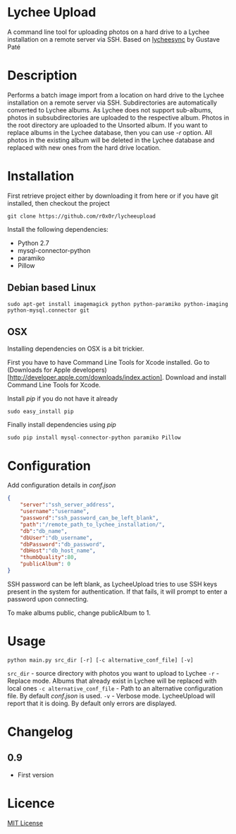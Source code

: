 # Lychee Upload
A command line tool for uploading photos on a hard drive to a Lychee installation on a remote server via SSH.
Based on [lycheesync](https://github.com/GustavePate/lycheesync) by Gustave Paté


# Description

Performs a batch image import from a location on hard drive to the Lychee installation on a remote server via SSH. Subdirectories are automatically converted to Lychee albums. As Lychee does not support sub-albums, photos in subsubdirectories are uploaded to the respective album. Photos in the root directory are uploaded to the Unsorted album.
If you want to replace albums in the Lychee database, then you can use *-r* option. All photos in the existing album will be deleted in the Lychee database and replaced with new ones from the hard drive location.

# Installation

First retrieve project either by downloading it from here or if you have git installed, then checkout the project

`git clone https://github.com/r0x0r/lycheeupload`

Install the following dependencies:

- Python 2.7
- mysql-connector-python
- paramiko
- Pillow

## Debian based Linux

`sudo apt-get install imagemagick python python-paramiko python-imaging python-mysql.connector git`

## OSX

Installing dependencies on OSX is a bit trickier.

First you have to have Command Line Tools for Xcode installed. Go to (Downloads for Apple developers)[http://developer.apple.com/downloads/index.action]. Download and install Command Line Tools for Xcode.

Install *pip* if you do not have it already

`sudo easy_install pip`

Finally install dependencies using *pip*

`sudo pip install mysql-connector-python paramiko Pillow`

# Configuration

Add configuration details in *conf.json*

```json
{
    "server":"ssh_server_address",
    "username":"username",
    "password":"ssh_password_can_be_left_blank",
    "path":"/remote_path_to_lychee_installation/",
    "db":"db_name",
    "dbUser":"db_username",
    "dbPassword":"db_password",
    "dbHost":"db_host_name",
    "thumbQuality":80,
    "publicAlbum": 0
}
```

SSH password can be left blank, as LycheeUpload tries to use SSH keys present in the system for authentication. If that fails, it will prompt to enter a password upon connecting.

To make albums public, change publicAlbum to 1.


# Usage


`python main.py src_dir [-r] [-c alternative_conf_file] [-v]`

`src_dir` - source directory with photos you want to upload to Lychee
`-r` - Replace mode. Albums that already exist in Lychee will be replaced with local ones
`-c alternative_conf_file` - Path to an alternative configuration file. By default *conf.json* is used.
`-v` - Verbose mode. LycheeUpload will report that it is doing. By default only errors are displayed.


# Changelog

## 0.9
- First version


# Licence

[MIT License](./LICENSE)
